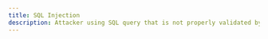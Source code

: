 ```yaml
---
title: SQL Injection
description: Attacker using SQL query that is not properly validated by the system to access, modify or delete data.
---
```

